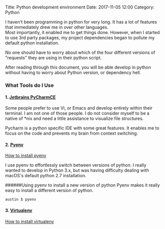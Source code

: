 Title: Python development environment
Date: 2017-11-05 12:00
Category: Python

I haven't been programming in python for very long.  It has a lot of features that immediately drew me in over other languages.  
Most importantly, it enabled me to get things done.  However, when I started to use 3rd party packages, my project dependencies began to pollute my default python installation.

No one should have to worry about which of the four different versions of "requests" they are using in their python script.

After reading through this document, you will be able develop in python without having to worry about Python version, or dependency hell.

### What Tools do I Use 
#### 1. [Jetbrains PyCharmCE](https://www.jetbrains.com/pycharm/)
Some people prefer to use Vi, or Emacs and develop entirely within their terminal.  I am not one of those people.  I do not consider myself to be a native of *nix and need a little assistance to visualize file structures.

Pycharm is a python specific IDE with some great features.  It enables me to focus on the code and prevents my brain from context switching.
#### 2. [Pyenv](https://github.com/pyenv/pyenv)
[How to install pyenv](https://github.com/pyenv/pyenv#homebrew-on-mac-os-x)

I use pyenv to effortlessly switch between versions of python.  I really wanted to develop in Python 3.x, but was having difficulty dealing with macOS's default python 2.7 installation. 

######Using pyenv to install a new version of python
Pyenv makes it really easy to install a different version of python.
    
    austin $ pyenv

#### 3. [Virtualenv](https://virtualenv.pypa.io/en/stable/)
[How to install virtualenv](https://virtualenv.pypa.io/en/stable/installation/)